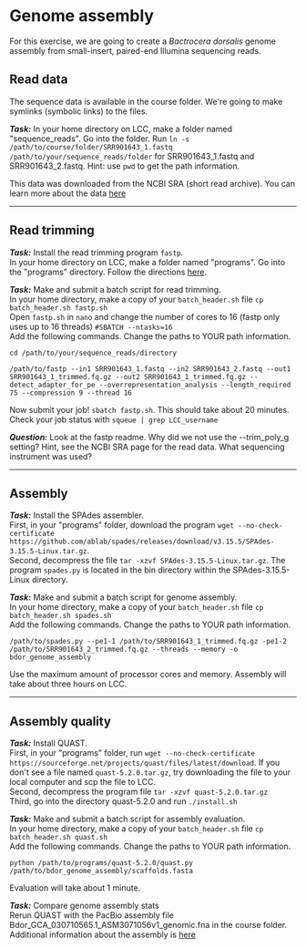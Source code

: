 # Genome assembly
For this exercise, we are going to create a _Bactrocera dorsalis_ genome assembly from small-insert, paired-end Illumina sequencing reads.

## Read data
The sequence data is available in the course folder. We're going to make symlinks (symbolic links) to the files.

**_Task:_** In your home directory on LCC, make a folder named "sequence_reads". Go into the folder. Run `ln -s /path/to/course/folder/SRR901643_1.fastq /path/to/your/sequence_reads/folder` for SRR901643_1.fastq and SRR901643_2.fastq. Hint: use `pwd` to get the path information.

This data was downloaded from the NCBI SRA (short read archive). You can learn more about the data [here](https://www.ncbi.nlm.nih.gov/sra/SRX306436[accn])

___

## Read trimming
**_Task:_** Install the read trimming program `fastp`. <br>
In your home directory on LCC, make a folder named "programs". Go into the "programs" directory. Follow the directions [here](https://github.com/OpenGene/fastp#or-download-the-latest-prebuilt-binary-for-linux-users).<br>

**_Task:_** Make and submit a batch script for read trimming. <br>
In your home directory, make a copy of your `batch_header.sh` file `cp batch_header.sh fastp.sh` <br>
Open `fastp.sh` in `nano` and change the number of cores to 16 (fastp only uses up to 16 threads) `#SBATCH --ntasks=16` <br>
Add the following commands. Change the paths to YOUR path information.
```
cd /path/to/your/sequence_reads/directory

/path/to/fastp --in1 SRR901643_1.fastq --in2 SRR901643_2.fastq --out1 SRR901643_1_trimmed.fq.gz --out2 SRR901643_1_trimmed.fq.gz --detect_adapter_for_pe --overrepresentation_analysis --length_required 75 --compression 9 --thread 16
```

Now submit your job! `sbatch fastp.sh`. This should take about 20 minutes. Check your job status with `squeue | grep LCC_username`

**_Question:_** Look at the fastp readme. Why did we not use the --trim_poly_g setting? Hint, see the NCBI SRA page for the read data. What sequencing instrument was used?

___

## Assembly
**_Task:_** Install the SPAdes assembler. <br>
First, in your "programs" folder, download the program `wget --no-check-certificate https://github.com/ablab/spades/releases/download/v3.15.5/SPAdes-3.15.5-Linux.tar.gz`. <br>
Second, decompress the file `tar -xzvf SPAdes-3.15.5-Linux.tar.gz`. The program `spades.py` is located in the bin directory within the SPAdes-3.15.5-Linux directory. <br>

**_Task:_** Make and submit a batch script for genome assembly. <br>
In your home directory, make a copy of your `batch_header.sh` file `cp batch_header.sh spades.sh` <br>
Add the following commands. Change the paths to YOUR path information.
```
/path/to/spades.py --pe1-1 /path/to/SRR901643_1_trimmed.fq.gz -pe1-2 /path/to/SRR901643_2_trimmed.fq.gz --threads --memory -o bdor_genome_assembly
```
Use the maximum amount of processor cores and memory. Assembly will take about three hours on LCC.

___

## Assembly quality
**_Task:_** Install QUAST. <br>
First, in your "programs"  folder, run `wget --no-check-certificate https://sourceforge.net/projects/quast/files/latest/download`. If you don't see a file named `quast-5.2.0.tar.gz`, try downloading the file to your local computer and scp the file to LCC. <br>
Second, decompress the program file `tar -xzvf quast-5.2.0.tar.gz` <br>
Third, go into the directory quast-5.2.0 and run `./install.sh`

**_Task:_** Make and submit a batch script for assembly evaluation. <br>
In your home directory, make a copy of your `batch_header.sh` file `cp batch_header.sh quast.sh` <br>
Add the following commands. Change the paths to YOUR path information.
```
python /path/to/programs/quast-5.2.0/quast.py /path/to/bdor_genome_assembly/scaffolds.fasta
```
Evaluation will take about 1 minute.

**_Task:_** Compare genome assembly stats <br>
Rerun QUAST with the PacBio assembly file Bdor_GCA_030710565.1_ASM3071056v1_genomic.fna in the course folder. Additional information about the assembly is [here](https://www.ncbi.nlm.nih.gov/datasets/genome/GCA_030710565.1/)

